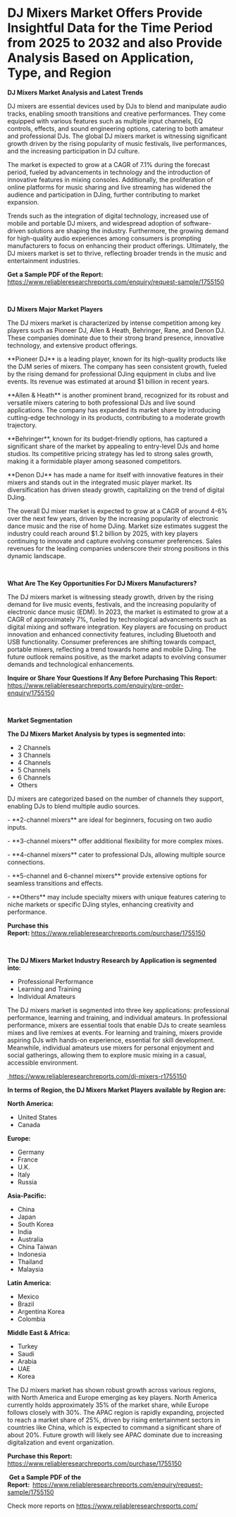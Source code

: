 <p><h1>DJ Mixers Market Offers Provide Insightful Data for the Time Period from 2025 to 2032 and also Provide Analysis Based on Application, Type, and Region</h1></p><p><strong>DJ Mixers Market Analysis and Latest Trends</strong></p>
<p><p>DJ mixers are essential devices used by DJs to blend and manipulate audio tracks, enabling smooth transitions and creative performances. They come equipped with various features such as multiple input channels, EQ controls, effects, and sound engineering options, catering to both amateur and professional DJs. The global DJ mixers market is witnessing significant growth driven by the rising popularity of music festivals, live performances, and the increasing participation in DJ culture.</p><p>The market is expected to grow at a CAGR of 7.1% during the forecast period, fueled by advancements in technology and the introduction of innovative features in mixing consoles. Additionally, the proliferation of online platforms for music sharing and live streaming has widened the audience and participation in DJing, further contributing to market expansion. </p><p>Trends such as the integration of digital technology, increased use of mobile and portable DJ mixers, and widespread adoption of software-driven solutions are shaping the industry. Furthermore, the growing demand for high-quality audio experiences among consumers is prompting manufacturers to focus on enhancing their product offerings. Ultimately, the DJ mixers market is set to thrive, reflecting broader trends in the music and entertainment industries.</p></p>
<p><strong>Get a Sample PDF of the Report:&nbsp;</strong> <a href="https://www.reliableresearchreports.com/enquiry/request-sample/1755150?utm_campaign=2520&utm_medium=2&utm_source=Github&utm_content=ia&utm_term=19022025&utm_id=dj-mixers">https://www.reliableresearchreports.com/enquiry/request-sample/1755150</a></p>
<p>&nbsp;</p>
<p><strong>DJ Mixers Major Market Players</strong></p>
<p><p>The DJ mixers market is characterized by intense competition among key players such as Pioneer DJ, Allen & Heath, Behringer, Rane, and Denon DJ. These companies dominate due to their strong brand presence, innovative technology, and extensive product offerings.</p><p>**Pioneer DJ** is a leading player, known for its high-quality products like the DJM series of mixers. The company has seen consistent growth, fueled by the rising demand for professional DJing equipment in clubs and live events. Its revenue was estimated at around $1 billion in recent years.</p><p>**Allen & Heath** is another prominent brand, recognized for its robust and versatile mixers catering to both professional DJs and live sound applications. The company has expanded its market share by introducing cutting-edge technology in its products, contributing to a moderate growth trajectory.</p><p>**Behringer**, known for its budget-friendly options, has captured a significant share of the market by appealing to entry-level DJs and home studios. Its competitive pricing strategy has led to strong sales growth, making it a formidable player among seasoned competitors.</p><p>**Denon DJ** has made a name for itself with innovative features in their mixers and stands out in the integrated music player market. Its diversification has driven steady growth, capitalizing on the trend of digital DJing.</p><p>The overall DJ mixer market is expected to grow at a CAGR of around 4-6% over the next few years, driven by the increasing popularity of electronic dance music and the rise of home DJing. Market size estimates suggest the industry could reach around $1.2 billion by 2025, with key players continuing to innovate and capture evolving consumer preferences. Sales revenues for the leading companies underscore their strong positions in this dynamic landscape.</p></p>
<p>&nbsp;</p>
<p><strong>What Are The Key Opportunities For DJ Mixers Manufacturers?</strong></p>
<p><p>The DJ mixers market is witnessing steady growth, driven by the rising demand for live music events, festivals, and the increasing popularity of electronic dance music (EDM). In 2023, the market is estimated to grow at a CAGR of approximately 7%, fueled by technological advancements such as digital mixing and software integration. Key players are focusing on product innovation and enhanced connectivity features, including Bluetooth and USB functionality. Consumer preferences are shifting towards compact, portable mixers, reflecting a trend towards home and mobile DJing. The future outlook remains positive, as the market adapts to evolving consumer demands and technological enhancements.</p></p>
<p><strong>Inquire or Share Your Questions If Any Before Purchasing This Report:</strong> <a href="https://www.reliableresearchreports.com/enquiry/pre-order-enquiry/1755150?utm_campaign=2520&utm_medium=2&utm_source=Github&utm_content=ia&utm_term=19022025&utm_id=dj-mixers">https://www.reliableresearchreports.com/enquiry/pre-order-enquiry/1755150</a></p>
<p>&nbsp;</p>
<p><strong>Market Segmentation</strong></p>
<p><strong>The DJ Mixers Market Analysis by types is segmented into:</strong></p>
<p><ul><li>2 Channels</li><li>3 Channels</li><li>4 Channels</li><li>5 Channels</li><li>6 Channels</li><li>Others</li></ul></p>
<p><p>DJ mixers are categorized based on the number of channels they support, enabling DJs to blend multiple audio sources. </p><p>- **2-channel mixers** are ideal for beginners, focusing on two audio inputs.</p><p>- **3-channel mixers** offer additional flexibility for more complex mixes.</p><p>- **4-channel mixers** cater to professional DJs, allowing multiple source connections.</p><p>- **5-channel and 6-channel mixers** provide extensive options for seamless transitions and effects.</p><p>- **Others** may include specialty mixers with unique features catering to niche markets or specific DJing styles, enhancing creativity and performance.</p></p>
<p><strong>Purchase this Report:&nbsp;</strong><a href="https://www.reliableresearchreports.com/purchase/1755150?utm_campaign=2520&utm_medium=2&utm_source=Github&utm_content=ia&utm_term=19022025&utm_id=dj-mixers">https://www.reliableresearchreports.com/purchase/1755150</a></p>
<p>&nbsp;</p>
<p><strong>The DJ Mixers Market Industry Research by Application is segmented into:</strong></p>
<p><ul><li>Professional Performance</li><li>Learning and Training</li><li>Individual Amateurs</li></ul></p>
<p><p>The DJ mixers market is segmented into three key applications: professional performance, learning and training, and individual amateurs. In professional performance, mixers are essential tools that enable DJs to create seamless mixes and live remixes at events. For learning and training, mixers provide aspiring DJs with hands-on experience, essential for skill development. Meanwhile, individual amateurs use mixers for personal enjoyment and social gatherings, allowing them to explore music mixing in a casual, accessible environment.</p></p>
<p><a href="https://www.reliableresearchreports.com/dj-mixers-r1755150?utm_campaign=2520&utm_medium=2&utm_source=Github&utm_content=ia&utm_term=19022025&utm_id=dj-mixers">&nbsp;https://www.reliableresearchreports.com/dj-mixers-r1755150</a></p>
<p><strong>In terms of Region, the DJ Mixers Market Players available by Region are:</strong></p>
<p>
    <p> <strong> North America: </strong>
        <ul>
            <li>United States</li>
            <li>Canada</li>
        </ul>
        </p> 
    <p> <strong> Europe: </strong>
        <ul>
            <li>Germany</li>
            <li>France</li>
            <li>U.K.</li>
            <li>Italy</li>
            <li>Russia</li>
        </ul>
        </p> 
    <p> <strong> Asia-Pacific: </strong>
        <ul>
            <li>China</li>
            <li>Japan</li>
            <li>South Korea</li>
            <li>India</li>
            <li>Australia</li>
            <li>China Taiwan</li>
            <li>Indonesia</li>
            <li>Thailand</li>
            <li>Malaysia</li>
        </ul>
        </p> 
    <p> <strong> Latin America: </strong>
        <ul>
            <li>Mexico</li>
            <li>Brazil</li>
            <li>Argentina Korea</li>
            <li>Colombia</li>
        </ul>
        </p> 
    <p> <strong> Middle East & Africa: </strong>
        <ul>
            <li>Turkey</li>
            <li>Saudi</li>
            <li>Arabia</li>
            <li>UAE</li>
            <li>Korea</li>
        </ul>
    </p>
    </p>
<p><p>The DJ mixers market has shown robust growth across various regions, with North America and Europe emerging as key players. North America currently holds approximately 35% of the market share, while Europe follows closely with 30%. The APAC region is rapidly expanding, projected to reach a market share of 25%, driven by rising entertainment sectors in countries like China, which is expected to command a significant share of about 20%. Future growth will likely see APAC dominate due to increasing digitalization and event organization.</p></p>
<p><strong>Purchase this Report: </strong><a href="https://www.reliableresearchreports.com/purchase/1755150?utm_campaign=2520&utm_medium=2&utm_source=Github&utm_content=ia&utm_term=19022025&utm_id=dj-mixers">https://www.reliableresearchreports.com/purchase/1755150</a></p>
<p>&nbsp;<strong>Get a Sample PDF of the Report:&nbsp;&nbsp;</strong><a href="https://www.reliableresearchreports.com/enquiry/request-sample/1755150?utm_campaign=2520&utm_medium=2&utm_source=Github&utm_content=ia&utm_term=19022025&utm_id=dj-mixers">https://www.reliableresearchreports.com/enquiry/request-sample/1755150</a></p>
<p><strong></strong></p>
<p>Check more reports on <a href="https://www.reliableresearchreports.com/?utm_campaign=2520&utm_medium=2&utm_source=Github&utm_content=ia&utm_term=19022025&utm_id=dj-mixers">https://www.reliableresearchreports.com/</a></p>